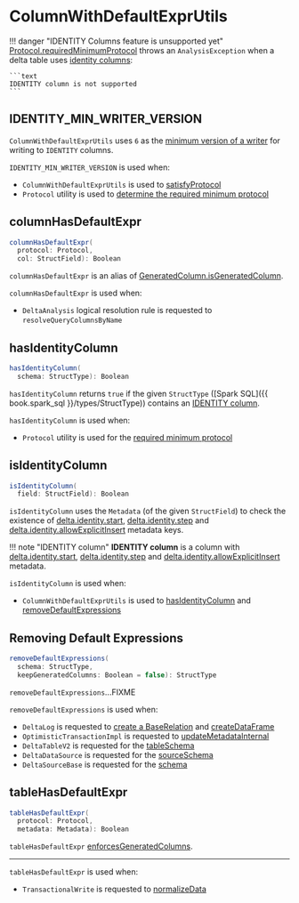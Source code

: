 # ColumnWithDefaultExprUtils

!!! danger "IDENTITY Columns feature is unsupported yet"
    [Protocol.requiredMinimumProtocol](Protocol.md#requiredMinimumProtocol) throws an `AnalysisException` when a delta table uses [identity columns](#hasIdentityColumn):

    ```text
    IDENTITY column is not supported
    ```

## <span id="IDENTITY_MIN_WRITER_VERSION"> IDENTITY_MIN_WRITER_VERSION

`ColumnWithDefaultExprUtils` uses `6` as the [minimum version of a writer](Protocol.md#minWriterVersion) for writing to `IDENTITY` columns.

`IDENTITY_MIN_WRITER_VERSION` is used when:

* `ColumnWithDefaultExprUtils` is used to [satisfyProtocol](#satisfyProtocol)
* `Protocol` utility is used to [determine the required minimum protocol](Protocol.md#requiredMinimumProtocol)

## <span id="columnHasDefaultExpr"> columnHasDefaultExpr

```scala
columnHasDefaultExpr(
  protocol: Protocol,
  col: StructField): Boolean
```

`columnHasDefaultExpr` is an alias of [GeneratedColumn.isGeneratedColumn](generated-columns/GeneratedColumn.md#isGeneratedColumn).

`columnHasDefaultExpr` is used when:

* `DeltaAnalysis` logical resolution rule is requested to `resolveQueryColumnsByName`

## <span id="hasIdentityColumn"> hasIdentityColumn

```scala
hasIdentityColumn(
  schema: StructType): Boolean
```

`hasIdentityColumn` returns `true` if the given `StructType` ([Spark SQL]({{ book.spark_sql }}/types/StructType)) contains an [IDENTITY column](#isIdentityColumn).

`hasIdentityColumn` is used when:

* `Protocol` utility is used for the [required minimum protocol](Protocol.md#requiredMinimumProtocol)

## <span id="isIdentityColumn"> isIdentityColumn

```scala
isIdentityColumn(
  field: StructField): Boolean
```

`isIdentityColumn` uses the `Metadata` (of the given `StructField`) to check the existence of [delta.identity.start](DeltaSourceUtils.md#IDENTITY_INFO_START), [delta.identity.step](DeltaSourceUtils.md#IDENTITY_INFO_STEP) and [delta.identity.allowExplicitInsert](DeltaSourceUtils.md#IDENTITY_INFO_ALLOW_EXPLICIT_INSERT) metadata keys.

!!! note "IDENTITY column"
    **IDENTITY column** is a column with [delta.identity.start](DeltaSourceUtils.md#IDENTITY_INFO_START), [delta.identity.step](DeltaSourceUtils.md#IDENTITY_INFO_STEP) and [delta.identity.allowExplicitInsert](DeltaSourceUtils.md#IDENTITY_INFO_ALLOW_EXPLICIT_INSERT) metadata.

`isIdentityColumn` is used when:

* `ColumnWithDefaultExprUtils` is used to [hasIdentityColumn](#hasIdentityColumn) and [removeDefaultExpressions](#removeDefaultExpressions)

## <span id="removeDefaultExpressions"> Removing Default Expressions

```scala
removeDefaultExpressions(
  schema: StructType,
  keepGeneratedColumns: Boolean = false): StructType
```

`removeDefaultExpressions`...FIXME

`removeDefaultExpressions` is used when:

* `DeltaLog` is requested to [create a BaseRelation](DeltaLog.md#createRelation) and [createDataFrame](DeltaLog.md#createDataFrame)
* `OptimisticTransactionImpl` is requested to [updateMetadataInternal](OptimisticTransactionImpl.md#updateMetadataInternal)
* `DeltaTableV2` is requested for the [tableSchema](DeltaTableV2.md#tableSchema)
* `DeltaDataSource` is requested for the [sourceSchema](DeltaDataSource.md#sourceSchema)
* `DeltaSourceBase` is requested for the [schema](DeltaSource.md#schema)

## <span id="tableHasDefaultExpr"> tableHasDefaultExpr

```scala
tableHasDefaultExpr(
  protocol: Protocol,
  metadata: Metadata): Boolean
```

`tableHasDefaultExpr` [enforcesGeneratedColumns](generated-columns/GeneratedColumn.md#enforcesGeneratedColumns).

---

`tableHasDefaultExpr` is used when:

* `TransactionalWrite` is requested to [normalizeData](TransactionalWrite.md#normalizeData)
